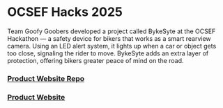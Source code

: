 # OCSEF Hacks 2025
Team Goofy Goobers developed a project called BykeSyte at the OCSEF Hackathon — a safety device for bikers that works as a smart rearview camera. Using an LED alert system, it lights up when a car or object gets too close, signaling the rider to move. BykeSyte adds an extra layer of protection, offering bikers greater peace of mind on the road.

### [Product Website Repo](https://github.com/shreyasrawat/BykeSyte)
### [Product Website](https://shreyasrawat.github.io/BykeSyte/index.html)
